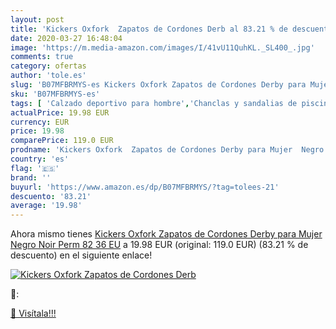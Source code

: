 ```yaml
---
layout: post
title: 'Kickers Oxfork  Zapatos de Cordones Derb al 83.21 % de descuento'
date: 2020-03-27 16:48:04
image: 'https://m.media-amazon.com/images/I/41vU11QuhKL._SL400_.jpg'
comments: true
category: ofertas
author: 'tole.es'
slug: 'B07MFBRMYS-es Kickers Oxfork Zapatos de Cordones Derby para Mujer Negro...'
sku: 'B07MFBRMYS-es'
tags: [ 'Calzado deportivo para hombre','Chanclas y sandalias de piscina para hombre','Sandalias de vestir para hombre','Zapatillas y calzado deportivo para hombre','Zapatos','Zapatos para hombre','Zapatos y complementos','zapatos', ]
actualPrice: 19.98 EUR
currency: EUR
price: 19.98
comparePrice: 119.0 EUR
prodname: 'Kickers Oxfork  Zapatos de Cordones Derby para Mujer  Negro  Noir Perm 82   36 EU'
country: 'es'
flag: '🇪🇸'
brand: ''
buyurl: 'https://www.amazon.es/dp/B07MFBRMYS/?tag=tolees-21'
descuento: '83.21'
average: '19.98'
---
```


Ahora mismo tienes [Kickers Oxfork  Zapatos de Cordones Derby para Mujer  Negro  Noir Perm 82   36 EU](https://www.amazon.es/dp/B07MFBRMYS/?tag=tolees-21) a 19.98 EUR (original: 119.0 EUR) (83.21 %  de descuento) en el siguiente enlace!

[![Kickers Oxfork  Zapatos de Cordones Derb](https://m.media-amazon.com/images/I/41vU11QuhKL._SL400_.jpg)](https://www.amazon.es/dp/B07MFBRMYS/?tag=tolees-21)

🔎:


[🛒 Visítala!!!](https://www.amazon.es/dp/B07MFBRMYS/?tag=tolees-21)
